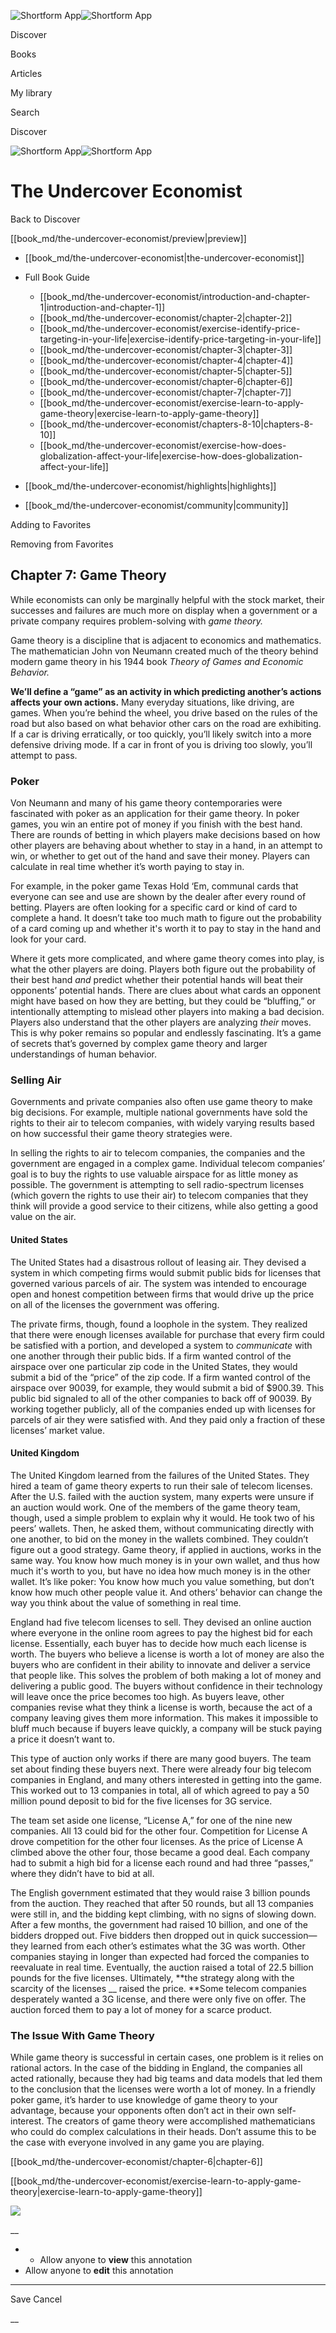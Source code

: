 ![Shortform App](/img/logo.36a2399e.svg)![Shortform App](/img/logo-dark.70c1b072.svg)

Discover

Books

Articles

My library

Search

Discover

![Shortform App](/img/logo.36a2399e.svg)![Shortform App](/img/logo-dark.70c1b072.svg)

# The Undercover Economist

Back to Discover

[[book_md/the-undercover-economist/preview|preview]]

  * [[book_md/the-undercover-economist|the-undercover-economist]]
  * Full Book Guide

    * [[book_md/the-undercover-economist/introduction-and-chapter-1|introduction-and-chapter-1]]
    * [[book_md/the-undercover-economist/chapter-2|chapter-2]]
    * [[book_md/the-undercover-economist/exercise-identify-price-targeting-in-your-life|exercise-identify-price-targeting-in-your-life]]
    * [[book_md/the-undercover-economist/chapter-3|chapter-3]]
    * [[book_md/the-undercover-economist/chapter-4|chapter-4]]
    * [[book_md/the-undercover-economist/chapter-5|chapter-5]]
    * [[book_md/the-undercover-economist/chapter-6|chapter-6]]
    * [[book_md/the-undercover-economist/chapter-7|chapter-7]]
    * [[book_md/the-undercover-economist/exercise-learn-to-apply-game-theory|exercise-learn-to-apply-game-theory]]
    * [[book_md/the-undercover-economist/chapters-8-10|chapters-8-10]]
    * [[book_md/the-undercover-economist/exercise-how-does-globalization-affect-your-life|exercise-how-does-globalization-affect-your-life]]
  * [[book_md/the-undercover-economist/highlights|highlights]]
  * [[book_md/the-undercover-economist/community|community]]



Adding to Favorites 

Removing from Favorites 

## Chapter 7: Game Theory

While economists can only be marginally helpful with the stock market, their successes and failures are much more on display when a government or a private company requires problem-solving with _game theory._

Game theory is a discipline that is adjacent to economics and mathematics. The mathematician John von Neumann created much of the theory behind modern game theory in his 1944 book _Theory of Games and Economic Behavior._

**We’ll define a “game” as an activity in which predicting another’s actions affects your own actions.** Many everyday situations, like driving, are games. When you’re behind the wheel, you drive based on the rules of the road but also based on what behavior other cars on the road are exhibiting. If a car is driving erratically, or too quickly, you’ll likely switch into a more defensive driving mode. If a car in front of you is driving too slowly, you’ll attempt to pass.

### Poker

Von Neumann and many of his game theory contemporaries were fascinated with poker as an application for their game theory. In poker games, you win an entire pot of money if you finish with the best hand. There are rounds of betting in which players make decisions based on how other players are behaving about whether to stay in a hand, in an attempt to win, or whether to get out of the hand and save their money. Players can calculate in real time whether it’s worth paying to stay in.

For example, in the poker game Texas Hold ‘Em, communal cards that everyone can see and use are shown by the dealer after every round of betting. Players are often looking for a specific card or kind of card to complete a hand. It doesn’t take too much math to figure out the probability of a card coming up and whether it's worth it to pay to stay in the hand and look for your card.

Where it gets more complicated, and where game theory comes into play, is what the other players are doing. Players both figure out the probability of their best hand _and_ predict whether their potential hands will beat their opponents’ potential hands. There are clues about what cards an opponent might have based on how they are betting, but they could be “bluffing,” or intentionally attempting to mislead other players into making a bad decision. Players also understand that the other players are analyzing _their_ moves. This is why poker remains so popular and endlessly fascinating. It’s a game of secrets that’s governed by complex game theory and larger understandings of human behavior.

### Selling Air

Governments and private companies also often use game theory to make big decisions. For example, multiple national governments have sold the rights to their air to telecom companies, with widely varying results based on how successful their game theory strategies were.

In selling the rights to air to telecom companies, the companies and the government are engaged in a complex game. Individual telecom companies’ goal is to buy the rights to use valuable airspace for as little money as possible. The government is attempting to sell radio-spectrum licenses (which govern the rights to use their air) to telecom companies that they think will provide a good service to their citizens, while also getting a good value on the air.

#### United States

The United States had a disastrous rollout of leasing air. They devised a system in which competing firms would submit public bids for licenses that governed various parcels of air. The system was intended to encourage open and honest competition between firms that would drive up the price on all of the licenses the government was offering.

The private firms, though, found a loophole in the system. They realized that there were enough licenses available for purchase that every firm could be satisfied with a portion, and developed a system to _communicate_ with one another through their public bids. If a firm wanted control of the airspace over one particular zip code in the United States, they would submit a bid of the “price” of the zip code. If a firm wanted control of the airspace over 90039, for example, they would submit a bid of $900.39. This public bid signaled to all of the other companies to back off of 90039. By working together publicly, all of the companies ended up with licenses for parcels of air they were satisfied with. And they paid only a fraction of these licenses’ market value.

#### United Kingdom

The United Kingdom learned from the failures of the United States. They hired a team of game theory experts to run their sale of telecom licenses. After the U.S. failed with the auction system, many experts were unsure if an auction would work. One of the members of the game theory team, though, used a simple problem to explain why it would. He took two of his peers’ wallets. Then, he asked them, without communicating directly with one another, to bid on the money in the wallets combined. They couldn’t figure out a good strategy. Game theory, if applied in auctions, works in the same way. You know how much money is in your own wallet, and thus how much it's worth to you, but have no idea how much money is in the other wallet. It’s like poker: You know how much you value something, but don’t know how much other people value it. And others’ behavior can change the way you think about the value of something in real time.

England had five telecom licenses to sell. They devised an online auction where everyone in the online room agrees to pay the highest bid for each license. Essentially, each buyer has to decide how much each license is worth. The buyers who believe a license is worth a lot of money are also the buyers who are confident in their ability to innovate and deliver a service that people like. This solves the problem of both making a lot of money and delivering a public good. The buyers without confidence in their technology will leave once the price becomes too high. As buyers leave, other companies revise what they think a license is worth, because the act of a company leaving gives them more information. This makes it impossible to bluff much because if buyers leave quickly, a company will be stuck paying a price it doesn’t want to.

This type of auction only works if there are many good buyers. The team set about finding these buyers next. There were already four big telecom companies in England, and many others interested in getting into the game. This worked out to 13 companies in total, all of which agreed to pay a 50 million pound deposit to bid for the five licenses for 3G service.

The team set aside one license, “License A,” for one of the nine new companies. All 13 could bid for the other four. Competition for License A drove competition for the other four licenses. As the price of License A climbed above the other four, those became a good deal. Each company had to submit a high bid for a license each round and had three “passes,” where they didn’t have to bid at all.

The English government estimated that they would raise 3 billion pounds from the auction. They reached that after 50 rounds, but all 13 companies were still in, and the bidding kept climbing, with no signs of slowing down. After a few months, the government had raised 10 billion, and one of the bidders dropped out. Five bidders then dropped out in quick succession—they learned from each other’s estimates what the 3G was worth. Other companies staying in longer than expected had forced the companies to reevaluate in real time. Eventually, the auction raised a total of 22.5 billion pounds for the five licenses. Ultimately, **the strategy along with the scarcity of the licenses __ raised the price. **Some telecom companies desperately wanted a 3G license, and there were only five on offer. The auction forced them to pay a lot of money for a scarce product.

### The Issue With Game Theory

While game theory is successful in certain cases, one problem is it relies on rational actors. In the case of the bidding in England, the companies all acted rationally, because they had big teams and data models that led them to the conclusion that the licenses were worth a lot of money. In a friendly poker game, it’s harder to use knowledge of game theory to your advantage, because your opponents often don’t act in their own self-interest. The creators of game theory were accomplished mathematicians who could do complex calculations in their heads. Don’t assume this to be the case with everyone involved in any game you are playing.

[[book_md/the-undercover-economist/chapter-6|chapter-6]]

[[book_md/the-undercover-economist/exercise-learn-to-apply-game-theory|exercise-learn-to-apply-game-theory]]

![](https://bat.bing.com/action/0?ti=56018282&Ver=2&mid=2be62ae0-8fc6-42ed-aea7-5a1bc4dbe80c&sid=1711133063fa11eebdec89a8b8ae3bbc&vid=171147a063fa11eea7440fcfeb230d96&vids=0&msclkid=N&pi=0&lg=en-US&sw=800&sh=600&sc=24&nwd=1&tl=Shortform%20%7C%20Book&p=https%3A%2F%2Fwww.shortform.com%2Fapp%2Fbook%2Fthe-undercover-economist%2Fchapter-7&r=&lt=392&evt=pageLoad&sv=1&rn=775621)

__

  *   * Allow anyone to **view** this annotation
  * Allow anyone to **edit** this annotation



* * *

Save Cancel

__



